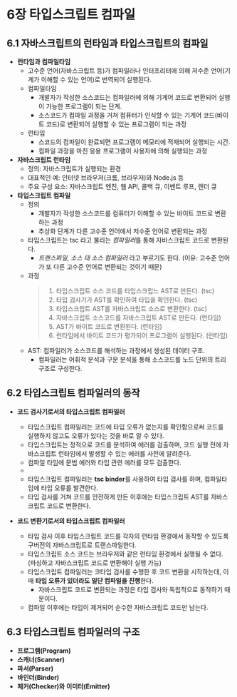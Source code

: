 # 6장 타입스크립트 컴파일 

## 6.1 자바스크립트의 런타임과 타입스크립트의 컴파일
- **런타임과 컴파일타임**
  - 고수준 언어(자바스크립트 등)가 컴파일러나 인터프리터에 의해 저수준 언어(기계가 이해할 수 있는 언어)로 번역되어 실행된다.
  - 컴파일타임
    - 개발자가 작성한 소스코드는 컴파일러에 의해 기계어 코드로 변환되어 실행이 가능한 프로그램이 되는 단계.
    - 소스코드가 컴파일 과정을 거쳐 컴퓨터가 인식할 수 있는 기계어 코드(바이트 코드)로 변환되어 실행할 수 있는 프로그램이 되는 과정
  - 런타임
    - 스코드의 컴파일이 완료되면 프로그램이 메모리에 적재되어 실행되는 시간.
    - 컴파일 과정을 마친 응용 프로그램이 사용자에 의해 실행되는 과정 
- **자바스크립트 런타임**
  - 정의: 자바스크립트가 실행되는 환경
  - 대표적인 예: 인터넷 브라우저(크롬, 브라우저)와 Node.js 등
  - 주요 구성 요소: 자바스크립트 엔진, 웹 API, 콜백 큐, 이벤트 루프, 렌더 큐
- **타입스크립트 컴파일**
  - 정의
    - 개발자가 작성한 소스코드를 컴퓨터가 이해할 수 있는 바이트 코드로 변환하는 과정
    - 추상화 단계가 다른 고수준 언어에서 저수준 언어로 변환되는 과정
  - 타입스크립트는 tsc 라고 불리는 *컴파일러*를 통해 자바스크립트 코드로 변환된다.
    - *트랜스파일*, *소스 대 소스 컴파일러* 라고 부르기도 한다. (이유: 고수준 언어가 또 다른 고수준 언어로 변환되는 것이기 때문)
  - 과정
    > 1) 타입스크립트 소스 코드를 타입스크립느 AST로 만든다. (tsc)
    > 2) 타입 검사기가 AST를 확인하여 타입을 확인한다. (tsc)
    > 3) 타입스크립트 AST를 자바스크립트 소스로 변환한다. (tsc)
    > 4) 자바스크립트 소스코드를 자바스크립트 AST로 만든다. (런타임)
    > 5) AST가 바이트 코드로 변환된다. (런타임)
    > 6) 런타임에서 바이트 코드가 평가되어 프로그램이 실행된다. (런타임)
  - AST: 컴파일러가 소스코드를 해석하는 과정에서 생성된 데이터 구조.
    - 컴파일러는 어휘적 분석과 구문 분석을 통해 소스코드를 노드 단위의 트리 구조로 구성한다.

## 6.2 타입스크립트 컴파일러의 동작
- **코드 검사기로서의 타입스크립트 컴파일러**
  - 타입스크립트 컴파일러는 코드에 타입 오류가 없는지를 확인함으로써 코드를 실행하지 않고도 오류가 있다는 것을 바로 알 수 있다.
  - 타입스크립트는 정적으로 코드를 분석하여 에러를 검출하며, 코드 실행 전에 자바스크립트 런타임에서 발생할 수 있는 에러를 사전에 알려준다.
  - 컴파일 타임에 문법 에러와 타입 관련 에러를 모두 검출한다.
  -
  - 타입스크립트 컴파일러는 **tsc binder**를 사용하여 타입 검사를 하며, 컴파일타임에 타입 오류를 발견한다.
  - 타입 검사를 거쳐 코드를 안전하게 만든 이후에는 타입스크립트 AST를 자바스크립트 코드로 변환한다. 

- **코드 변환기로서의 타입스크립트 컴파일러**
  - 타입 검사 이후 타입스크립트 코드를 각자의 런타임 환경에서 동작할 수 있도록 구버전의 자바스크립트로 트랜스파일한다.
  - 타입스크립트 소스 코드는 브라우저와 같은 런타임 환경에서 실행될 수 없다. (파싱하고 자바스크립트 코드로 변환해야 실행 가능)
  - 타입스크립트 컴파일러는 코타입 검사를 수행한 후 코드 변환을 시작하는데, 이때 **타입 오류가 있더라도 일단 컴파일을 진행**한다.
    - 자바스크립트 코드로 변환되는 과정은 타입 검사와 독립적으로 동작하기 때문이다.
  - 컴파일 이후에는 타입이 제거되어 순수한 자바스크립트 코드만 남는다. 

## 6.3 타입스크립트 컴파일러의 구조
- **프로그램(Program)**
- **스캐너(Scanner)**
- **파서(Parser)**
- **바인더(Binder)**
- **체커(Checker)와 이미터(Emitter)**

